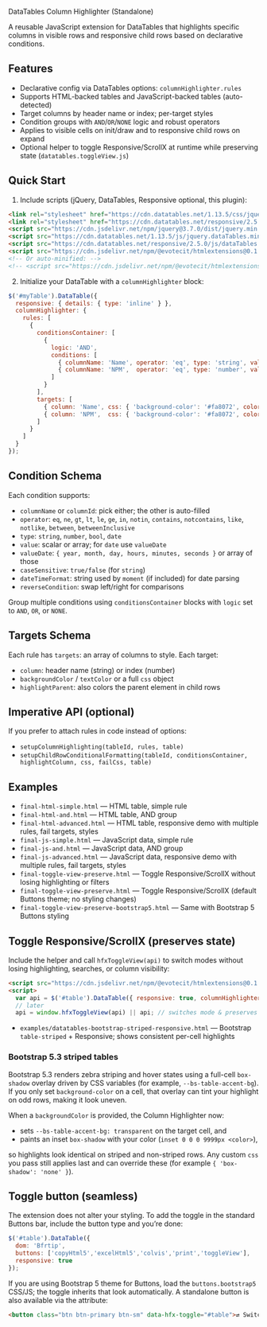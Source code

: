 ﻿DataTables Column Highlighter (Standalone)

A reusable JavaScript extension for DataTables that highlights specific columns in visible rows and responsive child rows based on declarative conditions.

## Features

- Declarative config via DataTables options: `columnHighlighter.rules`
- Supports HTML-backed tables and JavaScript-backed tables (auto-detected)
- Target columns by header name or index; per-target styles
- Condition groups with `AND`/`OR`/`NONE` logic and robust operators
- Applies to visible cells on init/draw and to responsive child rows on expand
- Optional helper to toggle Responsive/ScrollX at runtime while preserving state (`datatables.toggleView.js`)

## Quick Start

1) Include scripts (jQuery, DataTables, Responsive optional, this plugin):

```html
<link rel="stylesheet" href="https://cdn.datatables.net/1.13.5/css/jquery.dataTables.min.css" />
<link rel="stylesheet" href="https://cdn.datatables.net/responsive/2.5.0/css/responsive.dataTables.min.css" />
<script src="https://cdn.jsdelivr.net/npm/jquery@3.7.0/dist/jquery.min.js"></script>
<script src="https://cdn.datatables.net/1.13.5/js/jquery.dataTables.min.js"></script>
<script src="https://cdn.datatables.net/responsive/2.5.0/js/dataTables.responsive.min.js"></script>
<script src="https://cdn.jsdelivr.net/npm/@evotecit/htmlextensions@0.1.5/dist/datatables.columnHighlighter.js"></script>
<!-- Or auto-minified: -->
<!-- <script src="https://cdn.jsdelivr.net/npm/@evotecit/htmlextensions@0.1.5/dist/datatables.columnHighlighter.min.js"></script> -->
```

2) Initialize your DataTable with a `columnHighlighter` block:

```js
$('#myTable').DataTable({
  responsive: { details: { type: 'inline' } },
  columnHighlighter: {
    rules: [
      {
        conditionsContainer: [
          {
            logic: 'AND',
            conditions: [
              { columnName: 'Name', operator: 'eq', type: 'string', value: '1Password' },
              { columnName: 'NPM',  operator: 'eq', type: 'number', value: 17984 }
            ]
          }
        ],
        targets: [
          { column: 'Name', css: { 'background-color': '#fa8072', color: '#000' } },
          { column: 'NPM',  css: { 'background-color': '#fa8072', color: '#000' } }
        ]
      }
    ]
  }
});
```

## Condition Schema

Each condition supports:

- `columnName` or `columnId`: pick either; the other is auto-filled
- `operator`: `eq`, `ne`, `gt`, `lt`, `le`, `ge`, `in`, `notin`, `contains`, `notcontains`, `like`, `notlike`, `between`, `betweenInclusive`
- `type`: `string`, `number`, `bool`, `date`
- `value`: scalar or array; for `date` use `valueDate`
- `valueDate`: `{ year, month, day, hours, minutes, seconds }` or array of those
- `caseSensitive`: `true/false` (for `string`)
- `dateTimeFormat`: string used by `moment` (if included) for date parsing
- `reverseCondition`: swap left/right for comparisons

Group multiple conditions using `conditionsContainer` blocks with `logic` set to `AND`, `OR`, or `NONE`.

## Targets Schema

Each rule has `targets`: an array of columns to style. Each target:

- `column`: header name (string) or index (number)
- `backgroundColor` / `textColor` or a full `css` object
- `highlightParent`: also colors the parent element in child rows

## Imperative API (optional)

If you prefer to attach rules in code instead of options:

- `setupColumnHighlighting(tableId, rules, table)`
- `setupChildRowConditionalFormatting(tableId, conditionsContainer, highlightColumn, css, failCss, table)`

## Examples

- `final-html-simple.html` — HTML table, simple rule
- `final-html-and.html` — HTML table, AND group
- `final-html-advanced.html` — HTML table, responsive demo with multiple rules, fail targets, styles
- `final-js-simple.html` — JavaScript data, simple rule
- `final-js-and.html` — JavaScript data, AND group
- `final-js-advanced.html` — JavaScript data, responsive demo with multiple rules, fail targets, styles
- `final-toggle-view-preserve.html` — Toggle Responsive/ScrollX without losing highlighting or filters
 - `final-toggle-view-preserve.html` — Toggle Responsive/ScrollX (default Buttons theme; no styling changes)
 - `final-toggle-view-preserve-bootstrap5.html` — Same with Bootstrap 5 Buttons styling

## Toggle Responsive/ScrollX (preserves state)

Include the helper and call `hfxToggleView(api)` to switch modes without losing highlighting, searches, or column visibility:

```html
<script src="https://cdn.jsdelivr.net/npm/@evotecit/htmlextensions@0.1.5/dist/datatables.toggleView.js"></script>
<script>
  var api = $('#table').DataTable({ responsive: true, columnHighlighter: { rules: [...] } });
  // later
  api = window.hfxToggleView(api) || api; // switches mode & preserves state
```

- `examples/datatables-bootstrap-striped-responsive.html` — Bootstrap `table-striped` + Responsive; shows consistent per-cell highlights

### Bootstrap 5.3 striped tables

Bootstrap 5.3 renders zebra striping and hover states using a full-cell `box-shadow` overlay driven by CSS variables (for example, `--bs-table-accent-bg`). If you only set `background-color` on a cell, that overlay can tint your highlight on odd rows, making it look uneven.

When a `backgroundColor` is provided, the Column Highlighter now:

- sets `--bs-table-accent-bg: transparent` on the target cell, and
- paints an inset `box-shadow` with your color (`inset 0 0 0 9999px <color>`),

so highlights look identical on striped and non-striped rows. Any custom `css` you pass still applies last and can override these (for example `{ 'box-shadow': 'none' }`).
## Toggle button (seamless)

The extension does not alter your styling. To add the toggle in the standard Buttons bar, include the button type and you’re done:

```js
$('#table').DataTable({
  dom: 'Bfrtip',
  buttons: ['copyHtml5','excelHtml5','colvis','print','toggleView'],
  responsive: true
});
```

If you are using Bootstrap 5 theme for Buttons, load the `buttons.bootstrap5` CSS/JS; the toggle inherits that look automatically. A standalone button is also available via the attribute:

```html
<button class="btn btn-primary btn-sm" data-hfx-toggle="#table">⇄ Switch to ScrollX</button>
```
